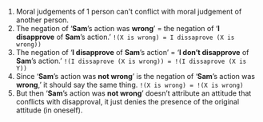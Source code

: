 1. Moral judgements of 1 person can't conflict with moral judgement of another person.
2. The negation of ‘**Sam**’s action was **wrong**’ = the negation of ‘**I disapprove** of **Sam**’s action.’ `!(X is wrong) = I dissaprove (X is wrong))`
3. The negation of ‘**I disapprove** of **Sam**’s action’ = ‘**I don’t disapprove** of **Sam**’s action.’ `!(I dissaprove (X is wrong)) = !(I dissaprove (X is Y))`
4. Since ‘**Sam**’s action was **not wrong**’ is the negation of ‘**Sam**’s action was **wrong**,’ it should say the same thing. `!(X is wrong) = !(X is wrong)`
5. But then ‘**Sam**’s action was **not wrong**’ doesn’t attribute an attitude that conflicts with disapproval, it just denies the presence of the original attitude (in oneself).